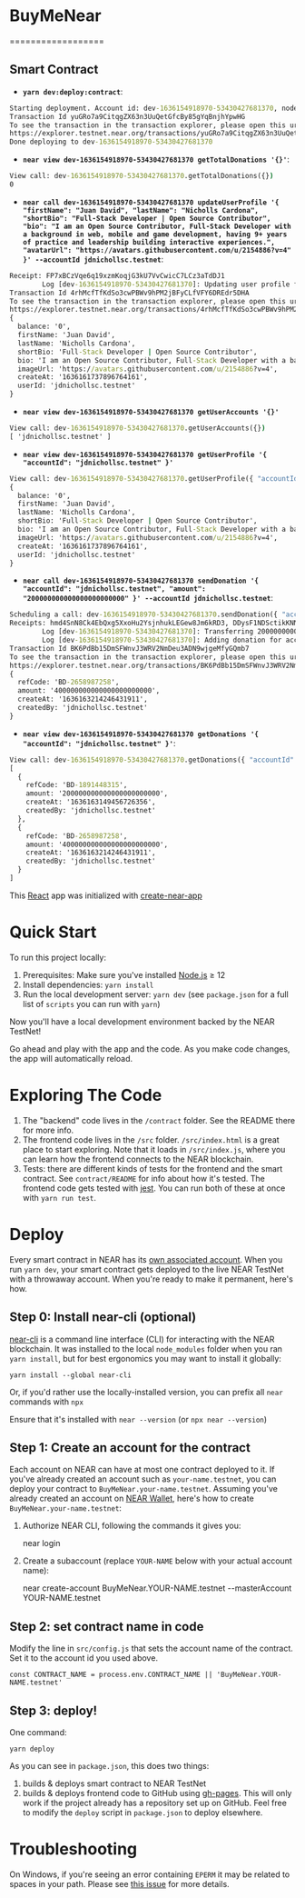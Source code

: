 # BuyMeNear
==================

## Smart Contract

- **`yarn dev:deploy:contract`**:
```cmd
Starting deployment. Account id: dev-1636154918970-53430427681370, node: https://rpc.testnet.near.org, helper: https://helper.testnet.near.org, file: ./out/main.wasm
Transaction Id yuGRo7a9CitqgZX63n3UuQetGfcBy85gYqBnjhYpwHG
To see the transaction in the transaction explorer, please open this url in your browser
https://explorer.testnet.near.org/transactions/yuGRo7a9CitqgZX63n3UuQetGfcBy85gYqBnjhYpwHG
Done deploying to dev-1636154918970-53430427681370
```

- **`near view dev-1636154918970-53430427681370 getTotalDonations '{}'`**:
```cmd
View call: dev-1636154918970-53430427681370.getTotalDonations({})
0
```

- **`near call dev-1636154918970-53430427681370 updateUserProfile '{ "firstName": "Juan David", "lastName": "Nicholls Cardona", "shortBio": "Full-Stack Developer | Open Source Contributor", "bio": "I am an Open Source Contributor, Full-Stack Developer with a background in web, mobile and game development, having 9+ years of practice and leadership building interactive experiences.", "avatarUrl": "https://avatars.githubusercontent.com/u/2154886?v=4" }' --accountId jdnichollsc.testnet`**:
```cmd
Receipt: FP7xBCzVqe6q19xzmKoqjG3kU7VvCwicC7LCz3aTdDJ1
        Log [dev-1636154918970-53430427681370]: Updating user profile for account "jdnichollsc.testnet"
Transaction Id 4rhMcfTfKdSo3cwPBWv9hPM2jBFyCLfVFY6DREdr5DHA
To see the transaction in the transaction explorer, please open this url in your browser
https://explorer.testnet.near.org/transactions/4rhMcfTfKdSo3cwPBWv9hPM2jBFyCLfVFY6DREdr5DHA
{
  balance: '0',
  firstName: 'Juan David',
  lastName: 'Nicholls Cardona',
  shortBio: 'Full-Stack Developer | Open Source Contributor',
  bio: 'I am an Open Source Contributor, Full-Stack Developer with a background in web, mobile and game development, having 9+ years of practice and leadership building interactive experiences.',
  imageUrl: 'https://avatars.githubusercontent.com/u/2154886?v=4',
  createAt: '1636161737896764161',
  userId: 'jdnichollsc.testnet'
}
```

- **`near view dev-1636154918970-53430427681370 getUserAccounts '{}'`**
```cmd
View call: dev-1636154918970-53430427681370.getUserAccounts({})
[ 'jdnichollsc.testnet' ]
```

- **`near view dev-1636154918970-53430427681370 getUserProfile '{ "accountId": "jdnichollsc.testnet" }'`**
```cmd
View call: dev-1636154918970-53430427681370.getUserProfile({ "accountId": "jdnichollsc.testnet" })
{
  balance: '0',
  firstName: 'Juan David',
  lastName: 'Nicholls Cardona',
  shortBio: 'Full-Stack Developer | Open Source Contributor',
  bio: 'I am an Open Source Contributor, Full-Stack Developer with a background in web, mobile and game development, having 9+ years of practice and leadership building interactive experiences.',
  imageUrl: 'https://avatars.githubusercontent.com/u/2154886?v=4',
  createAt: '1636161737896764161',
  userId: 'jdnichollsc.testnet'
}
```

- **`near call dev-1636154918970-53430427681370 sendDonation '{ "accountId": "jdnichollsc.testnet", "amount": "200000000000000000000000" }' --accountId jdnichollsc.testnet`**:
```cmd
Scheduling a call: dev-1636154918970-53430427681370.sendDonation({ "accountId": "jdnichollsc.testnet", "amount": "200000000000000000000000" })
Receipts: hmd4SnN8Ck4EbQxg5XxoHu2YsjnhukLEGew8Jm6kRD3, DDysF1NDSctikKNNAxFYccjuJzcYP5bxcSNF1ZYkM6Cq
        Log [dev-1636154918970-53430427681370]: Transferring 200000000000000000000000 to jdnichollsc.testnet
        Log [dev-1636154918970-53430427681370]: Adding donation for account "jdnichollsc.testnet"
Transaction Id BK6PdBb15DmSFWnvJ3WRV2NmDeu3ADN9wjgeMfyGQmb7
To see the transaction in the transaction explorer, please open this url in your browser
https://explorer.testnet.near.org/transactions/BK6PdBb15DmSFWnvJ3WRV2NmDeu3ADN9wjgeMfyGQmb7
{
  refCode: 'BD-2658987258',
  amount: '400000000000000000000000',
  createAt: '1636163214246431911',
  createdBy: 'jdnichollsc.testnet'
}
```

- **`near view dev-1636154918970-53430427681370 getDonations '{ "accountId": "jdnichollsc.testnet" }'`**:
```cmd
View call: dev-1636154918970-53430427681370.getDonations({ "accountId": "jdnichollsc.testnet" })
[
  {
    refCode: 'BD-1891448315',
    amount: '200000000000000000000000',
    createAt: '1636163149456726356',
    createdBy: 'jdnichollsc.testnet'
  },
  {
    refCode: 'BD-2658987258',
    amount: '400000000000000000000000',
    createAt: '1636163214246431911',
    createdBy: 'jdnichollsc.testnet'
  }
]
```

This [React] app was initialized with [create-near-app]


Quick Start
===========

To run this project locally:

1. Prerequisites: Make sure you've installed [Node.js] ≥ 12
2. Install dependencies: `yarn install`
3. Run the local development server: `yarn dev` (see `package.json` for a
   full list of `scripts` you can run with `yarn`)

Now you'll have a local development environment backed by the NEAR TestNet!

Go ahead and play with the app and the code. As you make code changes, the app will automatically reload.


Exploring The Code
==================

1. The "backend" code lives in the `/contract` folder. See the README there for
   more info.
2. The frontend code lives in the `/src` folder. `/src/index.html` is a great
   place to start exploring. Note that it loads in `/src/index.js`, where you
   can learn how the frontend connects to the NEAR blockchain.
3. Tests: there are different kinds of tests for the frontend and the smart
   contract. See `contract/README` for info about how it's tested. The frontend
   code gets tested with [jest]. You can run both of these at once with `yarn
   run test`.


Deploy
======

Every smart contract in NEAR has its [own associated account][NEAR accounts]. When you run `yarn dev`, your smart contract gets deployed to the live NEAR TestNet with a throwaway account. When you're ready to make it permanent, here's how.


Step 0: Install near-cli (optional)
-------------------------------------

[near-cli] is a command line interface (CLI) for interacting with the NEAR blockchain. It was installed to the local `node_modules` folder when you ran `yarn install`, but for best ergonomics you may want to install it globally:

    yarn install --global near-cli

Or, if you'd rather use the locally-installed version, you can prefix all `near` commands with `npx`

Ensure that it's installed with `near --version` (or `npx near --version`)


Step 1: Create an account for the contract
------------------------------------------

Each account on NEAR can have at most one contract deployed to it. If you've already created an account such as `your-name.testnet`, you can deploy your contract to `BuyMeNear.your-name.testnet`. Assuming you've already created an account on [NEAR Wallet], here's how to create `BuyMeNear.your-name.testnet`:

1. Authorize NEAR CLI, following the commands it gives you:

      near login

2. Create a subaccount (replace `YOUR-NAME` below with your actual account name):

      near create-account BuyMeNear.YOUR-NAME.testnet --masterAccount YOUR-NAME.testnet


Step 2: set contract name in code
---------------------------------

Modify the line in `src/config.js` that sets the account name of the contract. Set it to the account id you used above.

    const CONTRACT_NAME = process.env.CONTRACT_NAME || 'BuyMeNear.YOUR-NAME.testnet'


Step 3: deploy!
---------------

One command:

    yarn deploy

As you can see in `package.json`, this does two things:

1. builds & deploys smart contract to NEAR TestNet
2. builds & deploys frontend code to GitHub using [gh-pages]. This will only work if the project already has a repository set up on GitHub. Feel free to modify the `deploy` script in `package.json` to deploy elsewhere.


Troubleshooting
===============

On Windows, if you're seeing an error containing `EPERM` it may be related to spaces in your path. Please see [this issue](https://github.com/zkat/npx/issues/209) for more details.


  [React]: https://reactjs.org/
  [create-near-app]: https://github.com/near/create-near-app
  [Node.js]: https://nodejs.org/en/download/package-manager/
  [jest]: https://jestjs.io/
  [NEAR accounts]: https://docs.near.org/docs/concepts/account
  [NEAR Wallet]: https://wallet.testnet.near.org/
  [near-cli]: https://github.com/near/near-cli
  [gh-pages]: https://github.com/tschaub/gh-pages
